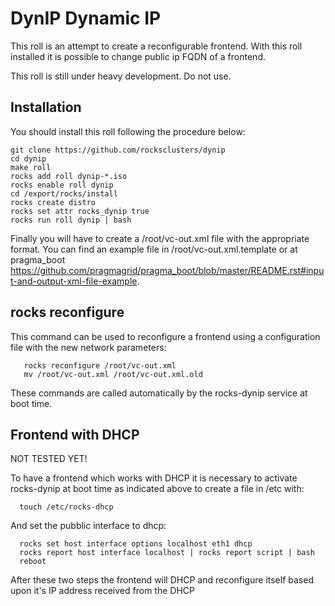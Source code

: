 DynIP Dynamic IP
================

This roll is an attempt to create a reconfigurable frontend.
With this roll installed it is possible to change public ip
FQDN of a frontend.

This roll is still under heavy development.
Do not use.

Installation
------------

You should install this roll following the procedure below:

```
git clone https://github.com/rocksclusters/dynip
cd dynip
make roll
rocks add roll dynip-*.iso
rocks enable roll dynip
cd /export/rocks/install
rocks create distro
rocks set attr rocks_dynip true
rocks run roll dynip | bash
```

Finally you will have to create a /root/vc-out.xml file with the appropriate
format. You can find an example file in /root/vc-out.xml.template or at 
pragma_boot https://github.com/pragmagrid/pragma_boot/blob/master/README.rst#input-and-output-xml-file-example.


rocks reconfigure
-----------------

This command can be used to reconfigure a frontend using a configuration
file with the new network parameters:

```
   rocks reconfigure /root/vc-out.xml
   mv /root/vc-out.xml /root/vc-out.xml.old
```
   
These commands are called automatically by the rocks-dynip service at boot time.

Frontend with DHCP 
------------------

NOT TESTED YET!

To have a frontend which works with DHCP it is necessary to activate rocks-dynip at 
boot time as indicated above to create a file in /etc with:

```
  touch /etc/rocks-dhcp
```

And set the pubblic interface to dhcp:

```
  rocks set host interface options localhost eth1 dhcp
  rocks report host interface localhost | rocks report script | bash
  reboot 
```

After these two steps the frontend will DHCP and reconfigure itself based upon 
it's IP address received from the DHCP





